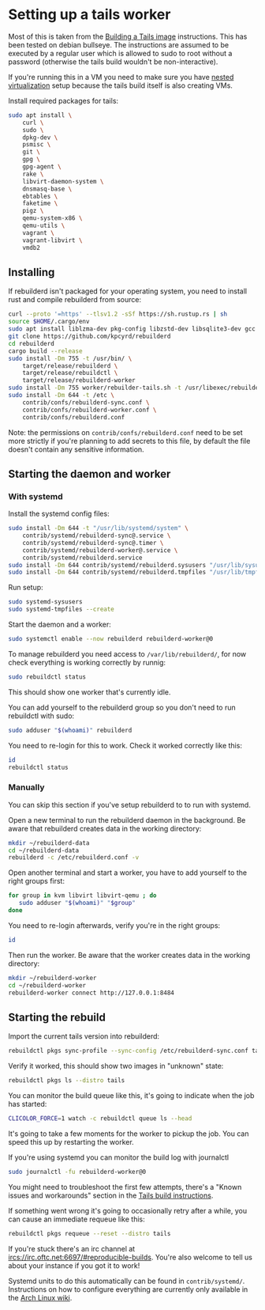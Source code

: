 # Setting up a tails worker

Most of this is taken from the [Building a Tails
image](https://tails.boum.org/contribute/build/) instructions. This has been
tested on debian bullseye. The instructions are assumed to be executed by a
regular user which is allowed to sudo to root without a password (otherwise the
tails build wouldn't be non-interactive).

If you're running this in a VM you need to make sure you have [nested
virtualization](https://pve.proxmox.com/wiki/Nested_Virtualization) setup
because the tails build itself is also creating VMs.

Install required packages for tails:

```sh
sudo apt install \
    curl \
    sudo \
    dpkg-dev \
    psmisc \
    git \
    gpg \
    gpg-agent \
    rake \
    libvirt-daemon-system \
    dnsmasq-base \
    ebtables \
    faketime \
    pigz \
    qemu-system-x86 \
    qemu-utils \
    vagrant \
    vagrant-libvirt \
    vmdb2
```

## Installing

If rebuilderd isn't packaged for your operating system, you need to install
rust and compile rebuilderd from source:

```sh
curl --proto '=https' --tlsv1.2 -sSf https://sh.rustup.rs | sh
source $HOME/.cargo/env
sudo apt install liblzma-dev pkg-config libzstd-dev libsqlite3-dev gcc libssl-dev
git clone https://github.com/kpcyrd/rebuilderd
cd rebuilderd
cargo build --release
sudo install -Dm 755 -t /usr/bin/ \
    target/release/rebuilderd \
    target/release/rebuildctl \
    target/release/rebuilderd-worker
sudo install -Dm 755 worker/rebuilder-tails.sh -t /usr/libexec/rebuilderd/
sudo install -Dm 644 -t /etc \
    contrib/confs/rebuilderd-sync.conf \
    contrib/confs/rebuilderd-worker.conf \
    contrib/confs/rebuilderd.conf
```

Note: the permissions on `contrib/confs/rebuilderd.conf` need to be set more
strictly if you're planning to add secrets to this file, by default the file
doesn't contain any sensitive information.

## Starting the daemon and worker

### With systemd

Install the systemd config files:

```sh
sudo install -Dm 644 -t "/usr/lib/systemd/system" \
    contrib/systemd/rebuilderd-sync@.service \
    contrib/systemd/rebuilderd-sync@.timer \
    contrib/systemd/rebuilderd-worker@.service \
    contrib/systemd/rebuilderd.service
sudo install -Dm 644 contrib/systemd/rebuilderd.sysusers "/usr/lib/sysusers.d/rebuilderd.conf"
sudo install -Dm 644 contrib/systemd/rebuilderd.tmpfiles "/usr/lib/tmpfiles.d/rebuilderd.conf"
```

Run setup:

```sh
sudo systemd-sysusers
sudo systemd-tmpfiles --create
```

Start the daemon and a worker:

```sh
sudo systemctl enable --now rebuilderd rebuilderd-worker@0
```

To manage rebuilderd you need access to `/var/lib/rebuilderd/`, for now
check everything is working correctly by runnig:

```sh
sudo rebuildctl status
```

This should show one worker that's currently idle.

You can add yourself to the rebuilderd group so you don't need to run
rebuildctl with sudo:

```sh
sudo adduser "$(whoami)" rebuilderd
```

You need to re-login for this to work. Check it worked correctly like this:

```sh
id
rebuildctl status
```

### Manually

You can skip this section if you've setup rebuilderd to to run with systemd.

Open a new terminal to run the rebuilderd daemon in the background. Be aware
that rebuilderd creates data in the working directory:

```sh
mkdir ~/rebuilderd-data
cd ~/rebuilderd-data
rebuilderd -c /etc/rebuilderd.conf -v
```

Open another terminal and start a worker, you have to add yourself to the right
groups first:

```sh
for group in kvm libvirt libvirt-qemu ; do
   sudo adduser "$(whoami)" "$group"
done
```

You need to re-login afterwards, verify you're in the right groups:

```sh
id
```

Then run the worker. Be aware that the worker creates data in the working
directory:

```sh
mkdir ~/rebuilderd-worker
cd ~/rebuilderd-worker
rebuilderd-worker connect http://127.0.0.1:8484
```

## Starting the rebuild

Import the current tails version into rebuilderd:

```sh
rebuildctl pkgs sync-profile --sync-config /etc/rebuilderd-sync.conf tails
```

Verify it worked, this should show two images in "unknown" state:

```sh
rebuildctl pkgs ls --distro tails
```

You can monitor the build queue like this, it's going to indicate when the job has started:

```sh
CLICOLOR_FORCE=1 watch -c rebuildctl queue ls --head
```

It's going to take a few moments for the worker to pickup the job. You can
speed this up by restarting the worker.

If you're using systemd you can monitor the build log with journalctl

```sh
sudo journalctl -fu rebuilderd-worker@0
```

You might need to troubleshoot the first few attempts, there's a "Known issues
and workarounds" section in the [Tails build
instructions](https://tails.boum.org/contribute/build/).

If something went wrong it's going to occasionally retry after a while, you can
cause an immediate requeue like this:

```sh
rebuildctl pkgs requeue --reset --distro tails
```

If you're stuck there's an irc channel at
<ircs://irc.oftc.net:6697/#reproducible-builds>. You're also welcome to tell us
about your instance if you got it to work!

Systemd units to do this automatically can be found in `contrib/systemd/`.
Instructions on how to configure everything are currently only available in the
[Arch Linux wiki](https://wiki.archlinux.org/title/Rebuilderd).
